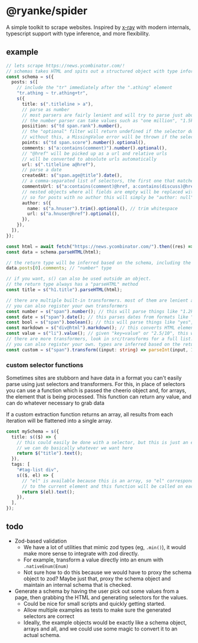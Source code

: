 # @ryanke/spider

A simple toolkit to scrape websites. Inspired by [x-ray](https://github.com/matthewmueller/x-ray#readme) with modern internals, typescript support with type inference, and more flexibility.

## example

```ts
// lets scrape https://news.ycombinator.com/!
// schemas takes HTML and spits out a structured object with type information built in.
const schema = s({
  posts: s([
    // include the "tr" immediately after the ".athing" element
    "tr.athing ~ tr.athing+tr",
    s({
      title: s(".titleline > a"),
      // parse as number
      // most parsers are fairly lenient and will try to parse just about anything
      // the number parser can take values such as "one million", "1.5k", "1000", "10,000 dollars", etc
      posiition: s("td span.rank").number(),
      // the "optional" filter will return undefined if the selector doesn't match anything
      // without this, a MissingValue error will be thrown if the selector matches nothing
      points: s("td span.score").number().optional(),
      comments: s("a:contains(comment)").number().optional(),
      // "@href" will be picked up as a url and relative urls
      // will be converted to absolute urls automatically
      url: s(".titleline a@href"),
      // parse a date
      createdAt: s("span.age@title").date(),
      // a comma-separated list of selectors, the first one that matches will be used
      commentsUrl: s("a:contains(comment)@href, a:contains(discuss)@href").optional(),
      // nested objects where all fields are empty will be replaced with "null",
      // so for posts with no author this will simply be "author: null"
      author: s({
        name: s("a.hnuser").trim().optional(), // trim whitespace
        url: s("a.hnuser@href").optional(),
      }),
    }),
  ]),
});

const html = await fetch("https://news.ycombinator.com/").then((res) => res.text());
const data = schema.parseHTML(html);

// the return type will be inferred based on the schema, including the types of the fields when using transformers.
data.posts[0].comments; // "number" type

// if you want, s() can also be used outside an object.
// the return type always has a "parseHTML" method
const title = s("h1.title").parseHTML(html);

// there are multiple built-in transformers. most of them are lenient and try to parse just about anything.
// you can also register your own transformers
const number = s("span").number(); // this will parse things like "1.2k" into "1200"
const date = s("span").date(); // this parses dates from formats like "3pm", "2021-01-01", "yesterday", etc
const bool = s("span").boolean(); // this will parse things like "yes", "no", "true", "false", etc
const markdown = s("div@html").markdown(); // this converts HTML elements to markdown, which might be a more convenient format.
const value = s("li").value(); // given "key=value" or "2.5/10", this will return "value" and "2.5" respectively
// there are more transformers, look in src/transforms for a full list.
// you can also register your own. types are inferred based on the return type of the transformer.
const custom = s("span").transform((input: string) => parseInt(input, 10)); // parseHTML() return type is "number"
```

### custom selector functions

Sometimes sites are stubborn and have data in a format you can't easily parse using just selectors and transformers. For this, in place of selectors you can use a function which is passed the cheerio object and, for arrays, the element that is being processed. This function can return any value, and can do whatever necessary to grab data

If a custom extraction function returns an array, all results from each iteration will be flattened into a single array.

```ts
const mySchema = s({
  title: s(($) => {
    // this could easily be done with a selector, but this is just an example
    // we can do basically whatever we want here
    return $("title").text();
  }),
  tags: [
    "#tag-list div",
    s(($, el) => {
      // "el" is available because this is an array, so "el" corresponds
      // to the current element and this function will be called on each.
      return $(el).text();
    }),
  ],
});
```

## todo

- Zod-based validation
  - We have a lot of utilities that mimic zod types (eg, `.min()`), it would make more sense to integrate with zod directly.
  - For example, transform a value directly into an enum with `.nativeEnum(Enum)`
  - Not sure how to do this because we would have to proxy the schema object to zod? Maybe just that, proxy the schema object and maintain an internal schema that is checked.
- Generate a schema by having the user pick out some values from a page, then grabbing the HTML and generating selectors for the values.
  - Could be nice for small scripts and quickly getting started.
  - Allow multiple examples as tests to make sure the generated selectors are correct
  - Ideally, the example objects would be exactly like a schema object, arrays and all, and we could use some magic to convert it to an actual schema.
